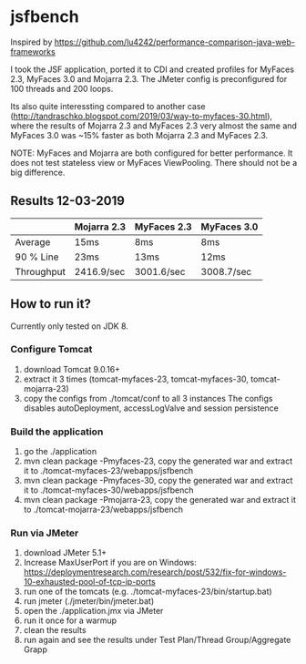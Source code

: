 # jsfbench

Inspired by https://github.com/lu4242/performance-comparison-java-web-frameworks

I took the JSF application, ported it to CDI and created profiles for MyFaces 2.3, MyFaces 3.0 and Mojarra 2.3.
The JMeter config is preconfigured for 100 threads and 200 loops.

Its also quite interessting compared to another case (http://tandraschko.blogspot.com/2019/03/way-to-myfaces-30.html), where the results of Mojarra 2.3 and MyFaces 2.3 very almost the same and MyFaces 3.0 was ~15% faster as both Mojarra 2.3 and MyFaces 2.3.

NOTE:
MyFaces and Mojarra are both configured for better performance. It does not test stateless view or MyFaces ViewPooling. There should not be a big difference.

## Results 12-03-2019

|            | Mojarra 2.3 | MyFaces 2.3 | MyFaces 3.0 |
| --- | --- | --- | --- |
| Average    |        15ms |         8ms |         8ms |
| 90 % Line  |        23ms |        13ms |        12ms |
| Throughput |  2416.9/sec |  3001.6/sec |  3008.7/sec |


## How to run it? 

Currently only tested on JDK 8.

### Configure Tomcat
1) download Tomcat 9.0.16+
2) extract it 3 times (tomcat-myfaces-23, tomcat-myfaces-30, tomcat-mojarra-23)
3) copy the configs from ./tomcat/conf to all 3 instances
   The configs disables autoDeployment, accessLogValve and session persistence

### Build the application
1) go the ./application
2) mvn clean package -Pmyfaces-23, copy the generated war and extract it to ./tomcat-myfaces-23/webapps/jsfbench
3) mvn clean package -Pmyfaces-30, copy the generated war and extract it to ./tomcat-myfaces-30/webapps/jsfbench
4) mvn clean package -Pmojarra-23, copy the generated war and extract it to ./tomcat-mojarra-23/webapps/jsfbench

### Run via JMeter
1) download JMeter 5.1+
2) Increase MaxUserPort if you are on Windows: https://deploymentresearch.com/research/post/532/fix-for-windows-10-exhausted-pool-of-tcp-ip-ports
3) run one of the tomcats (e.g. ./tomcat-myfaces-23/bin/startup.bat)
4) run jmeter (./jmeter/bin/jmeter.bat)
5) open the ./application.jmx via JMeter
6) run it once for a warmup
7) clean the results
8) run again and see the results under Test Plan/Thread Group/Aggregate Grapp



